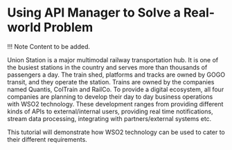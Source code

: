 # Using API Manager to Solve a Real-world Problem

!!! Note
    Content to be added.

Union Station is a major multimodal railway transportation hub. It is one of the busiest stations in the country and serves more than thousands of passengers a day. The train shed, platforms and tracks are owned by GOGO transit, and they operate the station. Trains are owned by the companies named Quantis, ColTrain and RailCo. To provide a digital ecosystem, all four companies are planning to develop their day to day business operations with WSO2 technology. These development ranges from providing different kinds of APIs to external/internal users, providing real time notifications, stream data processing, integrating with partners/external systems etc.

This tutorial will demonstrate how WSO2 technology can be used to cater to their different  requirements.
